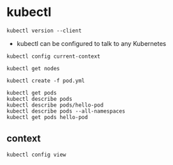 # kubectl

```shell
kubectl version --client
```

- kubectl can be configured to talk to any Kubernetes

```shell
kubectl config current-context

kubectl get nodes

kubectl create -f pod.yml

kubectl get pods
kubectl describe pods
kubectl describe pods/hello-pod
kubectl describe pods --all-namespaces
kubectl get pods hello-pod
```

## context

```
kubectl config view
```
